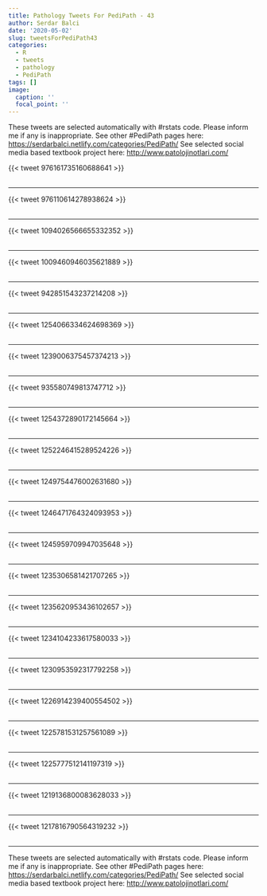 ```yaml
---
title: Pathology Tweets For PediPath - 43
author: Serdar Balci
date: '2020-05-02'
slug: tweetsForPediPath43
categories:
  - R
  - tweets
  - pathology
  - PediPath
tags: []
image:
  caption: ''
  focal_point: ''
---
```



These tweets are selected automatically with #rstats code. Please inform me if any is inappropriate.
See other #PediPath pages here: https://serdarbalci.netlify.com/categories/PediPath/ 
See selected social media based textbook project here: http://www.patolojinotlari.com/

{{< tweet 976161735160688641 >}}
<br>
<br>
<hr>
{{< tweet 976110614278938624 >}}
<br>
<br>
<hr>
{{< tweet 1094026566655332352 >}}
<br>
<br>
<hr>
{{< tweet 1009460946035621889 >}}
<br>
<br>
<hr>
{{< tweet 942851543237214208 >}}
<br>
<br>
<hr>
{{< tweet 1254066334624698369 >}}
<br>
<br>
<hr>
{{< tweet 1239006375457374213 >}}
<br>
<br>
<hr>
{{< tweet 935580749813747712 >}}
<br>
<br>
<hr>
{{< tweet 1254372890172145664 >}}
<br>
<br>
<hr>
{{< tweet 1252246415289524226 >}}
<br>
<br>
<hr>
{{< tweet 1249754476002631680 >}}
<br>
<br>
<hr>
{{< tweet 1246471764324093953 >}}
<br>
<br>
<hr>
{{< tweet 1245959709947035648 >}}
<br>
<br>
<hr>
{{< tweet 1235306581421707265 >}}
<br>
<br>
<hr>
{{< tweet 1235620953436102657 >}}
<br>
<br>
<hr>
{{< tweet 1234104233617580033 >}}
<br>
<br>
<hr>
{{< tweet 1230953592317792258 >}}
<br>
<br>
<hr>
{{< tweet 1226914239400554502 >}}
<br>
<br>
<hr>
{{< tweet 1225781531257561089 >}}
<br>
<br>
<hr>
{{< tweet 1225777512141197319 >}}
<br>
<br>
<hr>
{{< tweet 1219136800083628033 >}}
<br>
<br>
<hr>
{{< tweet 1217816790564319232 >}}
<br>
<br>
<hr>


These tweets are selected automatically with #rstats code. Please inform me if any is inappropriate.
See other #PediPath pages here: https://serdarbalci.netlify.com/categories/PediPath/ 
See selected social media based textbook project here: http://www.patolojinotlari.com/
